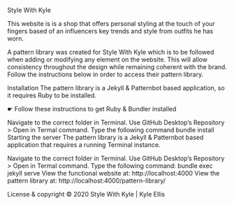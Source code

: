 Style With Kyle

This website is is a shop that offers personal styling at the touch of your fingers based of an influencers key trends and style from outfits he has worn.

A pattern library was created for Style With Kyle which is to be followed when adding or modifying any element on the website. This will allow consistency throughout the design while remaining coherent with the brand. Follow the instructions below in order to access their pattern library.

Installation
The pattern library is a Jekyll & Patternbot based application, so it requires Ruby to be installed.

☛ Follow these instructions to get Ruby & Bundler installed

Navigate to the correct folder in Terminal. Use GitHub Desktop’s Repository > Open in Termal command.
Type the following command bundle install
Starting the server
The pattern library is a Jekyll & Patternbot based application that requires a running Terminal instance.

Navigate to the correct folder in Terminal. Use GitHub Desktop’s Repository > Open in Termal command.
Type the following command: bundle exec jekyll serve
View the functional website at: http://localhost:4000
View the pattern library at: http://localhost:4000/pattern-library/

License & copyright
© 2020 Style With Kyle | Kyle Ellis
